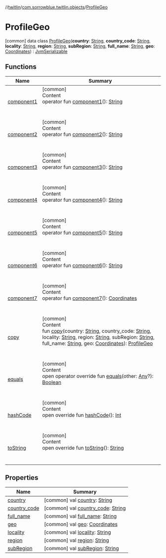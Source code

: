 //[twitlin](../../index.md)/[com.sorrowblue.twitlin.objects](../index.md)/[ProfileGeo](index.md)



# ProfileGeo  
 [common] data class [ProfileGeo](index.md)(**country**: [String](https://kotlinlang.org/api/latest/jvm/stdlib/kotlin/-string/index.html), **country_code**: [String](https://kotlinlang.org/api/latest/jvm/stdlib/kotlin/-string/index.html), **locality**: [String](https://kotlinlang.org/api/latest/jvm/stdlib/kotlin/-string/index.html), **region**: [String](https://kotlinlang.org/api/latest/jvm/stdlib/kotlin/-string/index.html), **subRegion**: [String](https://kotlinlang.org/api/latest/jvm/stdlib/kotlin/-string/index.html), **full_name**: [String](https://kotlinlang.org/api/latest/jvm/stdlib/kotlin/-string/index.html), **geo**: [Coordinates](../-coordinates/index.md)) : [JvmSerializable](../../com.sorrowblue.twitlin.annotation/-jvm-serializable/index.md)   


## Functions  
  
|  Name|  Summary| 
|---|---|
| <a name="com.sorrowblue.twitlin.objects/ProfileGeo/component1/#/PointingToDeclaration/"></a>[component1](component1.md)| <a name="com.sorrowblue.twitlin.objects/ProfileGeo/component1/#/PointingToDeclaration/"></a>[common]  <br>Content  <br>operator fun [component1](component1.md)(): [String](https://kotlinlang.org/api/latest/jvm/stdlib/kotlin/-string/index.html)  <br><br><br>
| <a name="com.sorrowblue.twitlin.objects/ProfileGeo/component2/#/PointingToDeclaration/"></a>[component2](component2.md)| <a name="com.sorrowblue.twitlin.objects/ProfileGeo/component2/#/PointingToDeclaration/"></a>[common]  <br>Content  <br>operator fun [component2](component2.md)(): [String](https://kotlinlang.org/api/latest/jvm/stdlib/kotlin/-string/index.html)  <br><br><br>
| <a name="com.sorrowblue.twitlin.objects/ProfileGeo/component3/#/PointingToDeclaration/"></a>[component3](component3.md)| <a name="com.sorrowblue.twitlin.objects/ProfileGeo/component3/#/PointingToDeclaration/"></a>[common]  <br>Content  <br>operator fun [component3](component3.md)(): [String](https://kotlinlang.org/api/latest/jvm/stdlib/kotlin/-string/index.html)  <br><br><br>
| <a name="com.sorrowblue.twitlin.objects/ProfileGeo/component4/#/PointingToDeclaration/"></a>[component4](component4.md)| <a name="com.sorrowblue.twitlin.objects/ProfileGeo/component4/#/PointingToDeclaration/"></a>[common]  <br>Content  <br>operator fun [component4](component4.md)(): [String](https://kotlinlang.org/api/latest/jvm/stdlib/kotlin/-string/index.html)  <br><br><br>
| <a name="com.sorrowblue.twitlin.objects/ProfileGeo/component5/#/PointingToDeclaration/"></a>[component5](component5.md)| <a name="com.sorrowblue.twitlin.objects/ProfileGeo/component5/#/PointingToDeclaration/"></a>[common]  <br>Content  <br>operator fun [component5](component5.md)(): [String](https://kotlinlang.org/api/latest/jvm/stdlib/kotlin/-string/index.html)  <br><br><br>
| <a name="com.sorrowblue.twitlin.objects/ProfileGeo/component6/#/PointingToDeclaration/"></a>[component6](component6.md)| <a name="com.sorrowblue.twitlin.objects/ProfileGeo/component6/#/PointingToDeclaration/"></a>[common]  <br>Content  <br>operator fun [component6](component6.md)(): [String](https://kotlinlang.org/api/latest/jvm/stdlib/kotlin/-string/index.html)  <br><br><br>
| <a name="com.sorrowblue.twitlin.objects/ProfileGeo/component7/#/PointingToDeclaration/"></a>[component7](component7.md)| <a name="com.sorrowblue.twitlin.objects/ProfileGeo/component7/#/PointingToDeclaration/"></a>[common]  <br>Content  <br>operator fun [component7](component7.md)(): [Coordinates](../-coordinates/index.md)  <br><br><br>
| <a name="com.sorrowblue.twitlin.objects/ProfileGeo/copy/#kotlin.String#kotlin.String#kotlin.String#kotlin.String#kotlin.String#kotlin.String#com.sorrowblue.twitlin.objects.Coordinates/PointingToDeclaration/"></a>[copy](copy.md)| <a name="com.sorrowblue.twitlin.objects/ProfileGeo/copy/#kotlin.String#kotlin.String#kotlin.String#kotlin.String#kotlin.String#kotlin.String#com.sorrowblue.twitlin.objects.Coordinates/PointingToDeclaration/"></a>[common]  <br>Content  <br>fun [copy](copy.md)(country: [String](https://kotlinlang.org/api/latest/jvm/stdlib/kotlin/-string/index.html), country_code: [String](https://kotlinlang.org/api/latest/jvm/stdlib/kotlin/-string/index.html), locality: [String](https://kotlinlang.org/api/latest/jvm/stdlib/kotlin/-string/index.html), region: [String](https://kotlinlang.org/api/latest/jvm/stdlib/kotlin/-string/index.html), subRegion: [String](https://kotlinlang.org/api/latest/jvm/stdlib/kotlin/-string/index.html), full_name: [String](https://kotlinlang.org/api/latest/jvm/stdlib/kotlin/-string/index.html), geo: [Coordinates](../-coordinates/index.md)): [ProfileGeo](index.md)  <br><br><br>
| <a name="kotlin/Any/equals/#kotlin.Any?/PointingToDeclaration/"></a>[equals](../../com.sorrowblue.twitlin.v2.users/-users-api/-expansion/-companion/index.md#%5Bkotlin%2FAny%2Fequals%2F%23kotlin.Any%3F%2FPointingToDeclaration%2F%5D%2FFunctions%2F1930806739)| <a name="kotlin/Any/equals/#kotlin.Any?/PointingToDeclaration/"></a>[common]  <br>Content  <br>open operator override fun [equals](../../com.sorrowblue.twitlin.v2.users/-users-api/-expansion/-companion/index.md#%5Bkotlin%2FAny%2Fequals%2F%23kotlin.Any%3F%2FPointingToDeclaration%2F%5D%2FFunctions%2F1930806739)(other: [Any](https://kotlinlang.org/api/latest/jvm/stdlib/kotlin/-any/index.html)?): [Boolean](https://kotlinlang.org/api/latest/jvm/stdlib/kotlin/-boolean/index.html)  <br><br><br>
| <a name="kotlin/Any/hashCode/#/PointingToDeclaration/"></a>[hashCode](../../com.sorrowblue.twitlin.v2.users/-users-api/-expansion/-companion/index.md#%5Bkotlin%2FAny%2FhashCode%2F%23%2FPointingToDeclaration%2F%5D%2FFunctions%2F1930806739)| <a name="kotlin/Any/hashCode/#/PointingToDeclaration/"></a>[common]  <br>Content  <br>open override fun [hashCode](../../com.sorrowblue.twitlin.v2.users/-users-api/-expansion/-companion/index.md#%5Bkotlin%2FAny%2FhashCode%2F%23%2FPointingToDeclaration%2F%5D%2FFunctions%2F1930806739)(): [Int](https://kotlinlang.org/api/latest/jvm/stdlib/kotlin/-int/index.html)  <br><br><br>
| <a name="kotlin/Any/toString/#/PointingToDeclaration/"></a>[toString](../../com.sorrowblue.twitlin.v2.users/-users-api/-expansion/-companion/index.md#%5Bkotlin%2FAny%2FtoString%2F%23%2FPointingToDeclaration%2F%5D%2FFunctions%2F1930806739)| <a name="kotlin/Any/toString/#/PointingToDeclaration/"></a>[common]  <br>Content  <br>open override fun [toString](../../com.sorrowblue.twitlin.v2.users/-users-api/-expansion/-companion/index.md#%5Bkotlin%2FAny%2FtoString%2F%23%2FPointingToDeclaration%2F%5D%2FFunctions%2F1930806739)(): [String](https://kotlinlang.org/api/latest/jvm/stdlib/kotlin/-string/index.html)  <br><br><br>


## Properties  
  
|  Name|  Summary| 
|---|---|
| <a name="com.sorrowblue.twitlin.objects/ProfileGeo/country/#/PointingToDeclaration/"></a>[country](country.md)| <a name="com.sorrowblue.twitlin.objects/ProfileGeo/country/#/PointingToDeclaration/"></a> [common] val [country](country.md): [String](https://kotlinlang.org/api/latest/jvm/stdlib/kotlin/-string/index.html)   <br>
| <a name="com.sorrowblue.twitlin.objects/ProfileGeo/country_code/#/PointingToDeclaration/"></a>[country_code](country_code.md)| <a name="com.sorrowblue.twitlin.objects/ProfileGeo/country_code/#/PointingToDeclaration/"></a> [common] val [country_code](country_code.md): [String](https://kotlinlang.org/api/latest/jvm/stdlib/kotlin/-string/index.html)   <br>
| <a name="com.sorrowblue.twitlin.objects/ProfileGeo/full_name/#/PointingToDeclaration/"></a>[full_name](full_name.md)| <a name="com.sorrowblue.twitlin.objects/ProfileGeo/full_name/#/PointingToDeclaration/"></a> [common] val [full_name](full_name.md): [String](https://kotlinlang.org/api/latest/jvm/stdlib/kotlin/-string/index.html)   <br>
| <a name="com.sorrowblue.twitlin.objects/ProfileGeo/geo/#/PointingToDeclaration/"></a>[geo](geo.md)| <a name="com.sorrowblue.twitlin.objects/ProfileGeo/geo/#/PointingToDeclaration/"></a> [common] val [geo](geo.md): [Coordinates](../-coordinates/index.md)   <br>
| <a name="com.sorrowblue.twitlin.objects/ProfileGeo/locality/#/PointingToDeclaration/"></a>[locality](locality.md)| <a name="com.sorrowblue.twitlin.objects/ProfileGeo/locality/#/PointingToDeclaration/"></a> [common] val [locality](locality.md): [String](https://kotlinlang.org/api/latest/jvm/stdlib/kotlin/-string/index.html)   <br>
| <a name="com.sorrowblue.twitlin.objects/ProfileGeo/region/#/PointingToDeclaration/"></a>[region](region.md)| <a name="com.sorrowblue.twitlin.objects/ProfileGeo/region/#/PointingToDeclaration/"></a> [common] val [region](region.md): [String](https://kotlinlang.org/api/latest/jvm/stdlib/kotlin/-string/index.html)   <br>
| <a name="com.sorrowblue.twitlin.objects/ProfileGeo/subRegion/#/PointingToDeclaration/"></a>[subRegion](sub-region.md)| <a name="com.sorrowblue.twitlin.objects/ProfileGeo/subRegion/#/PointingToDeclaration/"></a> [common] val [subRegion](sub-region.md): [String](https://kotlinlang.org/api/latest/jvm/stdlib/kotlin/-string/index.html)   <br>

